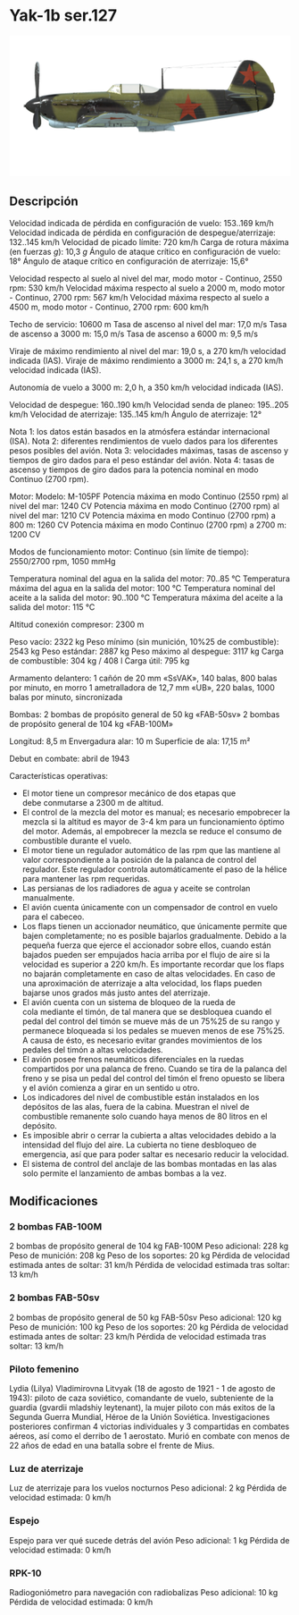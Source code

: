 # Yak-1b ser.127

![yak1s127](../images/yak1s127.png)

## Descripción

Velocidad indicada de pérdida en configuración de vuelo: 153..169 km/h
Velocidad indicada de pérdida en configuración de despegue/aterrizaje: 132..145 km/h
Velocidad de picado límite: 720 km/h
Carga de rotura máxima (en fuerzas <i>g</i>): 10,3 <i>g</i>
Ángulo de ataque crítico en configuración de vuelo: 18°
Ángulo de ataque crítico en configuración de aterrizaje: 15,6°

Velocidad respecto al suelo al nivel del mar, modo motor - Continuo, 2550 rpm: 530 km/h
Velocidad máxima respecto al suelo a 2000 m, modo motor - Continuo, 2700 rpm: 567 km/h
Velocidad máxima respecto al suelo a 4500 m, modo motor - Continuo, 2700 rpm: 600 km/h

Techo de servicio: 10600 m
Tasa de ascenso al nivel del mar: 17,0 m/s
Tasa de ascenso a 3000 m: 15,0 m/s
Tasa de ascenso a 6000 m: 9,5 m/s

Viraje de máximo rendimiento al nivel del mar: 19,0 s, a 270 km/h velocidad indicada (IAS).
Viraje de máximo rendimiento a 3000 m: 24,1 s, a 270 km/h velocidad indicada (IAS).

Autonomía de vuelo a 3000 m: 2,0 h, a 350 km/h velocidad indicada (IAS).

Velocidad de despegue: 160..190 km/h
Velocidad senda de planeo: 195..205 km/h
Velocidad de aterrizaje: 135..145 km/h
Ángulo de aterrizaje: 12°

Nota 1: los datos están basados en la atmósfera estándar internacional (ISA).
Nota 2: diferentes rendimientos de vuelo dados para los diferentes pesos posibles del avión.
Nota 3: velocidades máximas, tasas de ascenso y tiempos de giro dados para el peso estándar del avión.
Nota 4: tasas de ascenso y tiempos de giro dados para la potencia nominal en modo Continuo (2700 rpm).

Motor:
Modelo: M-105PF
Potencia máxima en modo Continuo (2550 rpm) al nivel del mar: 1240 CV
Potencia máxima en modo Continuo (2700 rpm) al nivel del mar: 1210 CV
Potencia máxima en modo Continuo (2700 rpm) a 800 m: 1260 CV
Potencia máxima en modo Continuo (2700 rpm) a 2700 m: 1200 CV

Modos de funcionamiento motor:
Continuo (sin límite de tiempo): 2550/2700 rpm, 1050 mmHg

Temperatura nominal del agua en la salida del motor: 70..85 °C
Temperatura máxima del agua en la salida del motor: 100 °C
Temperatura nominal del aceite a la salida del motor: 90..100 °C
Temperatura máxima del aceite a la salida del motor: 115 °C

Altitud conexión compresor: 2300 m

Peso vacío: 2322 kg
Peso mínimo (sin munición, 10%25 de combustible): 2543 kg
Peso estándar: 2887 kg
Peso máximo al despegue: 3117 kg
Carga de combustible: 304 kg / 408 l
Carga útil: 795 kg

Armamento delantero:
1 cañón de 20 mm «SsVAK», 140 balas, 800 balas por minuto, en morro
1 ametralladora de 12,7 mm «UB», 220 balas, 1000 balas por minuto, sincronizada

Bombas:
2 bombas de propósito general de 50 kg «FAB-50sv»
2 bombas de propósito general de 104 kg «FAB-100M»

Longitud: 8,5 m
Envergadura alar: 10 m
Superficie de ala: 17,15 m²

Debut en combate: abril de 1943


Características operativas:
- El motor tiene un compresor mecánico de dos etapas que debe conmutarse a 2300 m de altitud.
- El control de la mezcla del motor es manual; es necesario empobrecer la mezcla si la altitud es mayor de 3-4 km para un funcionamiento óptimo del motor. Además, al empobrecer la mezcla se reduce el consumo de combustible durante el vuelo.
- El motor tiene un regulador automático de las rpm que las mantiene al valor correspondiente a la posición de la palanca de control del regulador. Este regulador controla automáticamente el paso de la hélice para mantener las rpm requeridas.
- Las persianas de los radiadores de agua y aceite se controlan manualmente.
- El avión cuenta únicamente con un compensador de control en vuelo para el cabeceo.
- Los flaps tienen un accionador neumático, que únicamente permite que bajen completamente; no es posible bajarlos gradualmente. Debido a la pequeña fuerza que ejerce el accionador sobre ellos, cuando están bajados pueden ser empujados hacia arriba por el flujo de aire si la velocidad es superior a 220 km/h. Es importante recordar que los flaps no bajarán completamente en caso de altas velocidades. En caso de una aproximación de aterrizaje a alta velocidad, los flaps pueden bajarse unos grados más justo antes del aterrizaje.
- El avión cuenta con un sistema de bloqueo de la rueda de cola mediante el timón, de tal manera que se desbloquea cuando el pedal del control del timón se mueve más de un 75%25 de su rango y permanece bloqueada si los pedales se mueven menos de ese 75%25. A causa de ésto, es necesario evitar grandes movimientos de los pedales del timón a altas velocidades.
- El avión posee frenos neumáticos diferenciales en la ruedas compartidos por una palanca de freno. Cuando se tira de la palanca del freno y se pisa un pedal del control del timón el freno opuesto se libera y el avión comienza a girar en un sentido u otro.
- Los indicadores del nivel de combustible están instalados en los depósitos de las alas, fuera de la cabina. Muestran el nivel de combustible remanente solo cuando haya menos de 80 litros en el depósito.
- Es imposible abrir o cerrar la cubierta a altas velocidades debido a la intensidad del flujo del aire. La cubierta no tiene desbloqueo de emergencia, así que para poder saltar es necesario reducir la velocidad.
- El sistema de control del anclaje de las bombas montadas en las alas solo permite el lanzamiento de ambas bombas a la vez.

## Modificaciones

### 2 bombas FAB-100M

2 bombas de propósito general de 104 kg FAB-100M
Peso adicional: 228 kg
Peso de munición: 208 kg
Peso de los soportes: 20 kg
Pérdida de velocidad estimada antes de soltar: 31 km/h
Pérdida de velocidad estimada tras soltar: 13 km/h
### 2 bombas FAB-50sv

2 bombas de propósito general de 50 kg FAB-50sv
Peso adicional: 120 kg
Peso de munición: 100 kg
Peso de los soportes: 20 kg
Pérdida de velocidad estimada antes de soltar: 23 km/h
Pérdida de velocidad estimada tras soltar: 13 km/h
### Piloto femenino

Lydia (Lilya) Vladimirovna Litvyak (18 de agosto de 1921 - 1 de agosto de 1943): piloto de caza soviético, comandante de vuelo, subteniente de la guardia (gvardii mladshiy leytenant), la mujer piloto con más exitos de la Segunda Guerra Mundial, Héroe de la Unión Soviética. Investigaciones posteriores confirman 4 victorias individuales y 3 compartidas en combates aéreos, así como el derribo de 1 aerostato. Murió en combate con menos de 22 años de edad en una batalla sobre el frente de Mius.
### Luz de aterrizaje

Luz de aterrizaje para los vuelos nocturnos
Peso adicional: 2 kg
Pérdida de velocidad estimada: 0 km/h
### Espejo

Espejo para ver qué sucede detrás del avión
Peso adicional: 1 kg
Pérdida de velocidad estimada: 0 km/h
### RPK-10

Radiogoniómetro para navegación con radiobalizas
Peso adicional: 10 kg
Pérdida de velocidad estimada: 0 km/h
